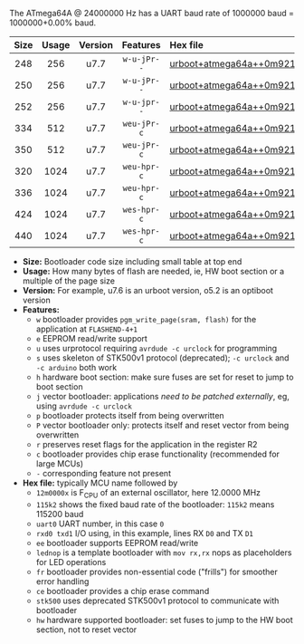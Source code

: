 The ATmega64A @ 24000000 Hz has a UART baud rate of 1000000 baud = 1000000+0.00% baud.

|Size|Usage|Version|Features|Hex file|
|:-:|:-:|:-:|:-:|:--|
|248|256|u7.7|`w-u-jPr--`|[urboot+atmega64a++0m9216x+++38k4_uart1_rxd2_txd3_lednop.hex](https://raw.githubusercontent.com/stefanrueger/urboot.hex/main/mcus/atmega64a/external_oscillator/fcpu++0m9216_Hz/br+++38k4_bps/urboot+atmega64a++0m9216x+++38k4_uart1_rxd2_txd3_lednop.hex)|
|250|256|u7.7|`w-u-jPr--`|[urboot+atmega64a++0m9216x+++38k4_uart0_rxe0_txe1_lednop_fr.hex](https://raw.githubusercontent.com/stefanrueger/urboot.hex/main/mcus/atmega64a/external_oscillator/fcpu++0m9216_Hz/br+++38k4_bps/urboot+atmega64a++0m9216x+++38k4_uart0_rxe0_txe1_lednop_fr.hex)|
|252|256|u7.7|`w-u-jpr--`|[urboot+atmega64a++0m9216x+++38k4_uart1_rxd2_txd3_lednop_fr.hex](https://raw.githubusercontent.com/stefanrueger/urboot.hex/main/mcus/atmega64a/external_oscillator/fcpu++0m9216_Hz/br+++38k4_bps/urboot+atmega64a++0m9216x+++38k4_uart1_rxd2_txd3_lednop_fr.hex)|
|334|512|u7.7|`weu-jPr-c`|[urboot+atmega64a++0m9216x+++38k4_uart0_rxe0_txe1_ee_lednop_fr_ce.hex](https://raw.githubusercontent.com/stefanrueger/urboot.hex/main/mcus/atmega64a/external_oscillator/fcpu++0m9216_Hz/br+++38k4_bps/urboot+atmega64a++0m9216x+++38k4_uart0_rxe0_txe1_ee_lednop_fr_ce.hex)|
|350|512|u7.7|`weu-jPr-c`|[urboot+atmega64a++0m9216x+++38k4_uart1_rxd2_txd3_ee_lednop_fr_ce.hex](https://raw.githubusercontent.com/stefanrueger/urboot.hex/main/mcus/atmega64a/external_oscillator/fcpu++0m9216_Hz/br+++38k4_bps/urboot+atmega64a++0m9216x+++38k4_uart1_rxd2_txd3_ee_lednop_fr_ce.hex)|
|320|1024|u7.7|`weu-hpr-c`|[urboot+atmega64a++0m9216x+++38k4_uart0_rxe0_txe1_ee_lednop_fr_ce_hw.hex](https://raw.githubusercontent.com/stefanrueger/urboot.hex/main/mcus/atmega64a/external_oscillator/fcpu++0m9216_Hz/br+++38k4_bps/urboot+atmega64a++0m9216x+++38k4_uart0_rxe0_txe1_ee_lednop_fr_ce_hw.hex)|
|336|1024|u7.7|`weu-hpr-c`|[urboot+atmega64a++0m9216x+++38k4_uart1_rxd2_txd3_ee_lednop_fr_ce_hw.hex](https://raw.githubusercontent.com/stefanrueger/urboot.hex/main/mcus/atmega64a/external_oscillator/fcpu++0m9216_Hz/br+++38k4_bps/urboot+atmega64a++0m9216x+++38k4_uart1_rxd2_txd3_ee_lednop_fr_ce_hw.hex)|
|424|1024|u7.7|`wes-hpr-c`|[urboot+atmega64a++0m9216x+++38k4_uart0_rxe0_txe1_ee_lednop_fr_ce_stk500_hw.hex](https://raw.githubusercontent.com/stefanrueger/urboot.hex/main/mcus/atmega64a/external_oscillator/fcpu++0m9216_Hz/br+++38k4_bps/urboot+atmega64a++0m9216x+++38k4_uart0_rxe0_txe1_ee_lednop_fr_ce_stk500_hw.hex)|
|440|1024|u7.7|`wes-hpr-c`|[urboot+atmega64a++0m9216x+++38k4_uart1_rxd2_txd3_ee_lednop_fr_ce_stk500_hw.hex](https://raw.githubusercontent.com/stefanrueger/urboot.hex/main/mcus/atmega64a/external_oscillator/fcpu++0m9216_Hz/br+++38k4_bps/urboot+atmega64a++0m9216x+++38k4_uart1_rxd2_txd3_ee_lednop_fr_ce_stk500_hw.hex)|

- **Size:** Bootloader code size including small table at top end
- **Usage:** How many bytes of flash are needed, ie, HW boot section or a multiple of the page size
- **Version:** For example, u7.6 is an urboot version, o5.2 is an optiboot version
- **Features:**
  + `w` bootloader provides `pgm_write_page(sram, flash)` for the application at `FLASHEND-4+1`
  + `e` EEPROM read/write support
  + `u` uses urprotocol requiring `avrdude -c urclock` for programming
  + `s` uses skeleton of STK500v1 protocol (deprecated); `-c urclock` and `-c arduino` both work
  + `h` hardware boot section: make sure fuses are set for reset to jump to boot section
  + `j` vector bootloader: applications *need to be patched externally*, eg, using `avrdude -c urclock`
  + `p` bootloader protects itself from being overwritten
  + `P` vector bootloader only: protects itself and reset vector from being overwritten
  + `r` preserves reset flags for the application in the register R2
  + `c` bootloader provides chip erase functionality (recommended for large MCUs)
  + `-` corresponding feature not present
- **Hex file:** typically MCU name followed by
  + `12m0000x` is F<sub>CPU</sub> of an external oscillator, here 12.0000 MHz
  + `115k2` shows the fixed baud rate of the bootloader: `115k2` means 115200 baud
  + `uart0` UART number, in this case `0`
  + `rxd0 txd1` I/O using, in this example, lines RX `D0` and TX `D1`
  + `ee` bootloader supports EEPROM read/write
  + `lednop` is a template bootloader with `mov rx,rx` nops as placeholders for LED operations
  + `fr` bootloader provides non-essential code ("frills") for smoother error handling
  + `ce` bootloader provides a chip erase command
  + `stk500` uses deprecated STK500v1 protocol to communicate with bootloader
  + `hw` hardware supported bootloader: set fuses to jump to the HW boot section, not to reset vector
